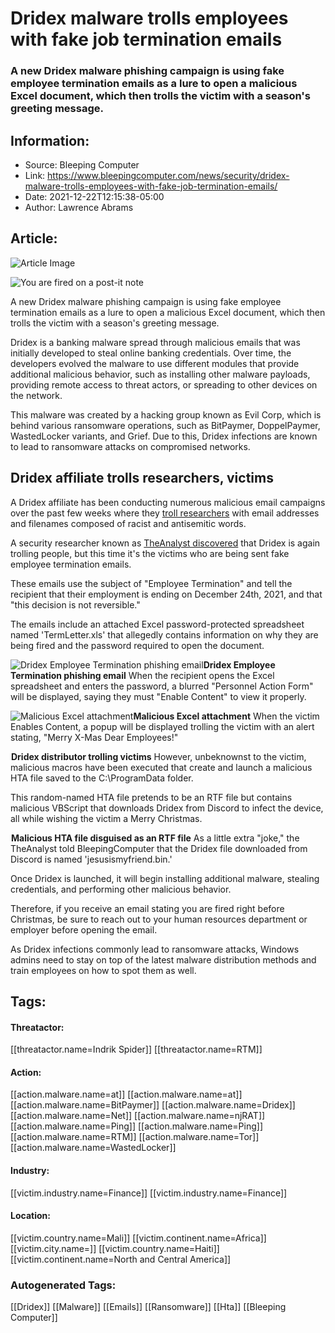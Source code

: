 # Dridex malware trolls employees with fake job termination emails
### A new Dridex malware phishing campaign is using fake employee termination emails as a lure to open a malicious Excel document, which then trolls the victim with a season's greeting message.

## Information:
+ Source: Bleeping Computer
+ Link: https://www.bleepingcomputer.com/news/security/dridex-malware-trolls-employees-with-fake-job-termination-emails/
+ Date: 2021-12-22T12:15:38-05:00
+ Author: Lawrence Abrams


## Article:
![Article Image](https://www.bleepstatic.com/content/hl-images/2021/12/22/you-are-fired.jpg)

![You are fired on a post-it note](https://www.bleepstatic.com/content/hl-images/2021/12/22/you-are-fired.jpg)


A new Dridex malware phishing campaign is using fake employee termination emails as a lure to open a malicious Excel document, which then trolls the victim with a season's greeting message.


Dridex is a banking malware spread through malicious emails that was initially developed to steal online banking credentials. Over time, the developers evolved the malware to use different modules that provide additional malicious behavior, such as installing other malware payloads, providing remote access to threat actors, or spreading to other devices on the network.


This malware was created by a hacking group known as Evil Corp, which is behind various ransomware operations, such as BitPaymer, DoppelPaymer, WastedLocker variants, and Grief. Due to this, Dridex infections are known to lead to ransomware attacks on compromised networks.


Dridex affiliate trolls researchers, victims
--------------------------------------------


A Dridex affiliate has been conducting numerous malicious email campaigns over the past few weeks where they [troll researchers](https://twitter.com/ffforward/status/1463523301259722754) with email addresses and filenames composed of racist and antisemitic words.


A security researcher known as [TheAnalyst discovered](http://twitter.com/ffforward/status/1473662216901640192) that Dridex is again trolling people, but this time it's the victims who are being sent fake employee termination emails.


These emails use the subject of "Employee Termination" and tell the recipient that their employment is ending on December 24th, 2021, and that "this decision is not reversible."


The emails include an attached Excel password-protected spreadsheet named 'TermLetter.xls' that allegedly contains information on why they are being fired and the password required to open the document.



![Dridex Employee Termination phishing email](https://www.bleepstatic.com/images/news/malware/d/dridex/troll-termination-letter/dridex-termination-letter-email.jpg)**Dridex Employee Termination phishing email**
When the recipient opens the Excel spreadsheet and enters the password, a blurred "Personnel Action Form" will be displayed, saying they must "Enable Content" to view it properly.



![Malicious Excel attachment](https://www.bleepstatic.com/images/news/malware/d/dridex/troll-termination-letter/termination-letter-excel.jpg)**Malicious Excel attachment**
When the victim Enables Content, a popup will be displayed trolling the victim with an alert stating, "Merry X-Mas Dear Employees!"



![Dridex distributor trolling victims](data:image/gif;base64,R0lGODlhAQABAAAAACH5BAEKAAEALAAAAAABAAEAAAICTAEAOw==)**Dridex distributor trolling victims**
However, unbeknownst to the victim, malicious macros have been executed that create and launch a malicious HTA file saved to the C:\ProgramData folder.


This random-named HTA file pretends to be an RTF file but contains malicious VBScript that downloads Dridex from Discord to infect the device, all while wishing the victim a Merry Christmas.



![Malicious HTA file disguised as an RTF file](data:image/gif;base64,R0lGODlhAQABAAAAACH5BAEKAAEALAAAAAABAAEAAAICTAEAOw==)**Malicious HTA file disguised as an RTF file**
As a little extra "joke," the TheAnalyst told BleepingComputer that the Dridex file downloaded from Discord is named 'jesusismyfriend.bin.'


Once Dridex is launched, it will begin installing additional malware, stealing credentials, and performing other malicious behavior.


Therefore, if you receive an email stating you are fired right before Christmas, be sure to reach out to your human resources department or employer before opening the email.


As Dridex infections commonly lead to ransomware attacks, Windows admins need to stay on top of the latest malware distribution methods and train employees on how to spot them as well.





## Tags:

#### Threatactor:
[[threatactor.name=Indrik Spider]] [[threatactor.name=RTM]]

#### Action:
[[action.malware.name=at]] [[action.malware.name=at]] [[action.malware.name=BitPaymer]] [[action.malware.name=Dridex]] [[action.malware.name=Net]] [[action.malware.name=njRAT]] [[action.malware.name=Ping]] [[action.malware.name=Ping]] [[action.malware.name=RTM]] [[action.malware.name=Tor]] [[action.malware.name=WastedLocker]]

#### Industry:
[[victim.industry.name=Finance]] [[victim.industry.name=Finance]]

#### Location:
[[victim.country.name=Mali]] [[victim.continent.name=Africa]] [[victim.city.name=]] [[victim.country.name=Haiti]] [[victim.continent.name=North and Central America]]

### Autogenerated Tags:
[[Dridex]] [[Malware]] [[Emails]] [[Ransomware]] [[Hta]] [[Bleeping Computer]]

